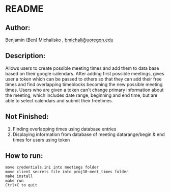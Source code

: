 # README #
## Author: ##
 Benjamin (Ben) Michalisko , bmichali@uoregon.edu 
## Description: ##
Allows users to create possible meeting times and add them to data base
based on their google calendars. After adding first possible meetings, 
gives user a token which can be passed to others so that they can add their
free times and find overlapping timeblocks becoming the new possible meeting
times. Users who are given a token can't change primary information about the
meeting, which includes date range, beginning and end time, but are able to 
select calendars and submit their freetimes.
## Not Finished: ##
1. Finding overlapping times using database entries
2. Displaying information from database of meeting datarange/begin & end times 
for users using token
## How to run: ##
```
move credentials.ini into meetings folder
move client secrets file into proj10-meet_times folder
make install
make run
Ctrl+C to quit
```

